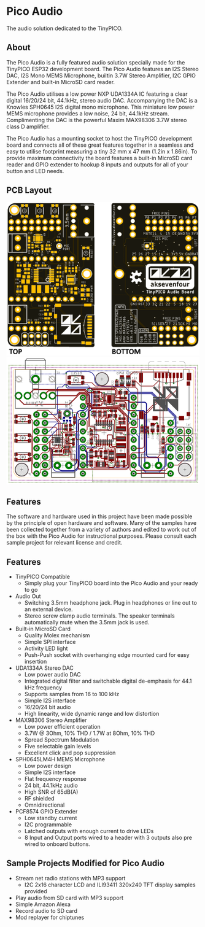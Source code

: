 # Pico Audio
The audio solution dedicated to the TinyPICO.
## About
The Pico Audio is a fully featured audio solution specially made for the TinyPICO ESP32 development board. The Pico Audio features an I2S Stereo DAC, I2S Mono MEMS Microphone, builtin 3.7W Stereo Amplifier, I2C GPIO Extender and built-in MicroSD card reader.

The Pico Audio utilises a low power NXP UDA1334A IC featuring a clear digital 16/20/24 bit, 44.1kHz, stereo audio DAC. Accompanying the DAC is a Knowles SPH0645 I2S digital mono microphone. This miniature low power MEMS microphone provides a low noise, 24 bit, 44.1kHz stream. Complimenting the DAC is the powerful Maxim MAX98306 3.7W stereo class D amplifier.

The Pico Audio has a mounting socket to host the TinyPICO development board and connects all of these great features together in a seamless and easy to utilise footprint measuring a tiny 32 mm x 47 mm (1.2in x 1.86in). To provide maximum connectivity the board features a built-in MicroSD card reader and GPIO extender to hookup 8 inputs and outputs for all of your button and LED needs.
## PCB Layout
![XCopy Board Image](https://github.com/AdamKeher/Pico-Audio/blob/master/files/board.png)
![XCopy Board Image](https://github.com/AdamKeher/Pico-Audio/blob/master/files/route.png)
## Features
The software and hardware used in this project have been made possible by the principle of open hardware and software. Many of the samples have been collected together from a variety of authors and edited to work out of the box with the Pico Audio for instructional purposes. Please consult each sample project for relevant license and credit.
## Features
* TinyPICO Compatible
  * Simply plug your TinyPICO board into the Pico Audio and your ready to go
* Audio Out
  * Switching 3.5mm headphone jack. Plug in headphones or line out to an external device.
  * Stereo screw clamp audio terminals. The speaker terminals automatically mute when the 3.5mm jack is used.
* Built-in MicroSD Card
  * Quality Molex mechanism
  * Simple SPI interface
  * Activity LED light
  * Push-Push socket with overhanging edge mounted card for easy insertion
* UDA1334A Stereo DAC
  * Low power audio DAC
  * Integrated digital filter and switchable digital de-emphasis for 44.1 kHz frequency
  * Supports samples from 16 to 100 kHz
  * Simple I2S interface
  * 16/20/24 bit audio
  * High linearity, wide dynamic range and low distortion
* MAX98306 Stereo Amplifier
  * Low power efficient operation
  * 3.7W @ 3Ohm, 10% THD / 1.7W at 8Ohm, 10% THD
  * Spread Spectrum Modulation
  * Five selectable gain levels
  * Excellent click and pop suppression
* SPH0645LM4H MEMS Microphone
  * Low power design
  * Simple I2S interface
  * Flat frequency response
  * 24 bit, 44.1kHz audio
  * High SNR of 65dB(A)
  * RF shielded
  * Omnidirectional
* PCF8574 GPIO Extender
  * Low standby current
  * I2C programmable
  * Latched outputs with enough current to drive LEDs
  * 8 Input and Output ports wired to a header with 3 outputs also pre wired to onboard buttons.
## Sample Projects Modified for Pico Audio
* Stream net radio stations with MP3 support
  * I2C 2x16 character LCD and ILI93411 320x240 TFT display samples provided
* Play audio from SD card with MP3 support
* Simple Amazon Alexa
* Record audio to SD card
* Mod replayer for chiptunes
